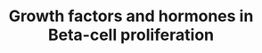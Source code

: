 ---
annotations:
- id: PW:0000329
  parent: signaling pathway
  type: Pathway Ontology
  value: transforming growth factor-beta superfamily mediated signaling pathway
- id: PW:0000158
  parent: signaling pathway
  type: Pathway Ontology
  value: Ras family mediated signaling pathway
- id: CL:0000169
  parent: native cell
  type: Cell Type Ontology
  value: type B pancreatic cell
- id: PW:0000232
  parent: signaling pathway
  type: Pathway Ontology
  value: phosphatidylinositol 3-kinase-Akt signaling pathway
- id: PW:0000143
  parent: regulatory pathway
  type: Pathway Ontology
  value: insulin signaling pathway
- id: PW:0001140
  parent: regulatory pathway
  type: Pathway Ontology
  value: calcium/calcium-mediated signaling pathway
authors:
- Leyla Onder
- Cereno98
- Tesic petra
- Egonw
description: 'Growh factors and hormones in Beta-cell proliferation '
last-edited: 2023-07-05
organisms:
- Homo sapiens
redirect_from:
- /index.php/Pathway:WP5385
- /instance/WP5385
- /instance/WP5385_r126898
revision: r126898
schema-jsonld:
- '@context': https://schema.org/
  '@id': https://wikipathways.github.io/pathways/WP5385.html
  '@type': Dataset
  creator:
    '@type': Organization
    name: WikiPathways
  description: 'Growh factors and hormones in Beta-cell proliferation '
  keywords:
  - AKT1
  - AKT2
  - AKT3
  - B-Raf
  - CDK2
  - CDK4
  - CRTC2
  - Ca2+
  - ERK 1
  - ERK 2
  - EZH2
  - FOXM1
  - FOXO1
  - IGF-1
  - IGF-1R
  - IR
  - Insulin
  - K-Ras
  - NFAT
  - P16ink4a
  - PDGFR-a
  - PDGFa
  - PI3K
  - PLGF
  - Pdx1
  - Pref-1
  - Rab43
  - Rasf1a
  - Smad7
  - T3
  - T4
  - TGFß1
  - TGFß1R
  - TRs
  - VEGFR-1
  - cMyc
  license: CC0
  name: Growth factors and hormones in Beta-cell proliferation
seo: CreativeWork
title: Growth factors and hormones in Beta-cell proliferation
wpid: WP5385
---